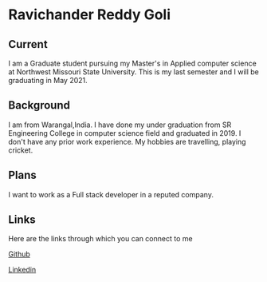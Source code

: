 # Ravichander Reddy Goli
## Current
I am a Graduate student pursuing my Master's in Applied computer science at Northwest Missouri State University. This is my last semester and I will be graduating in May 2021.

## Background
I am from Warangal,India. I have done my under graduation from SR Engineering College in computer science field and graduated in 2019. I don't have any prior work experience. My hobbies are travelling, playing cricket.

## Plans
I want to work as a Full stack developer in a reputed company. 

## Links
Here are the links through which you can connect to me

[Github](https://github.com/Ravichanderreddy-goli)

[Linkedin](https://www.linkedin.com/in/ravichander-reddy-goli-606ab8171/)
